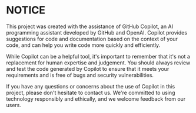 # NOTICE

This project was created with the assistance of GitHub Copilot, an AI programming assistant developed by GitHub and OpenAI. Copilot provides suggestions for code and documentation based on the context of your code, and can help you write code more quickly and efficiently.

While Copilot can be a helpful tool, it's important to remember that it's not a replacement for human expertise and judgement. You should always review and test the code generated by Copilot to ensure that it meets your requirements and is free of bugs and security vulnerabilities.

If you have any questions or concerns about the use of Copilot in this project, please don't hesitate to contact us. We're committed to using technology responsibly and ethically, and we welcome feedback from our users.